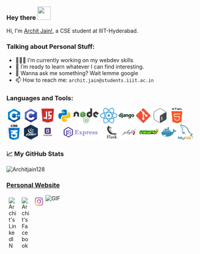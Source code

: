 ### Hey there <img src="https://media.giphy.com/media/hvRJCLFzcasrR4ia7z/giphy.gif" width="35px"  height="35px">
Hi, I'm [Archit Jain!](https://architjain128.github.io), a CSE student at IIIT-Hyderabad.

  
### **Talking about Personal Stuff:**

- 👨🏽‍💻 I’m currently working on my webdev skills 
- 🌱 I’m ready to learn whatever I can find interesting.  
- 💬 Wanna ask me something? Wait lemme google  
- 📫 How to reach me: `archit.jain@students.iiit.ac.in`  

### **Languages and Tools:**  

<code><img height="40" src="./img/cpp.png"></code>
<code><img height="40" src="./img/cpro.png"></code>
<code><img height="40" src="./img/js.png"></code>
<code><img height="40" src="./img/python.png"></code>
<code><img height="40" src="./img/nodejs.png"></code>
<code><img height="40" src="./img/react.png"></code>
<code><img height="40" style="background-color: #fff; border-radius: 5px" src="./img/django.png"></code>
<code><img height="40" src="./img/git.png"></code>
<code><img height="40" src="./img/bash.png"></code>
<code><img height="40" src="./img/html.png"></code>
<code><img height="40" style="background-color: #fff; border-radius: 5px" src="./img/css.png"></code>
<code><img height="40" src="./img/jquery.png"></code>
<code><img height="40" src="./img/boot.png"></code>
<code><img height="40" src="./img/express.png"></code>
<code><img height="40" src="./img/flask.png"></code>
<code><img height="40" src="./img/jekyll.png"></code>
<code><img height="40" src="./img/pygame.png"></code>
<code><img height="40" src="./img/mongo.png"></code>
<code><img height="40" src="./img/sql.png"></code>



### **📈 My GitHub Stats**  

<p> <img src="https://github-readme-stats.vercel.app/api?username=Architjain128&show_icons=true&theme=vision-friendly-dark" alt="Architjain128" />
<!--   <p><img src="https://github-readme-stats.vercel.app/api/top-langs/?username=Architjain128&layout=compact"></p> -->

### [Personal Website](https://architjain128.github.io)

  <a href="https://www.linkedin.com/in/archit-jain-a85128193/">
  <img align="left" alt="Archit's LinkedIN" width="22px" style="padding:6px" src="https://raw.githubusercontent.com/peterthehan/peterthehan/master/assets/linkedin.svg" />
</a>
<a href="https://www.facebook.com/archiiit.jaih/">
  <img align="left" alt="Archit's Facebook" width="22px" style="padding:6px" src="https://raw.githubusercontent.com/peterthehan/peterthehan/faba5f7a4a9746cbc4f677045eefa30bd92709aa/assets/facebook.svg" />

</a>
<a href="https://www.instagram.com/archit_jain_128/">
  <img align="left" alt="Archit's Instagram" width="22px" style="padding:6px" src="./img/insta.png" /> 
</a>
  <img alt="GIF" src="https://views.whatilearened.today/views/github/Architjain128/Architjain128.svg?cache=remove" />
  
<br>
<!-- ![ViewCount](https://views.whatilearened.today/views/github/Architjain128/Architjain128.svg?cache=remove)  -->
  

